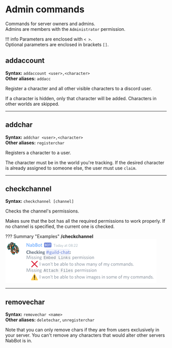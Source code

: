 # Admin commands
Commands for server owners and admins.  
Admins are members with the `Administrator` permission.

!!! info
    Parameters are enclosed with `< >`.   
    Optional parameters are enclosed in brackets `[]`.

## addaccount 
**Syntax:** `addaccount <user>,<character>`  
**Other aliases:** `addacc`

Register a character and all other visible characters to a discord user.

If a character is hidden, only that character will be added. Characters in other worlds are skipped.

----

## addchar
**Syntax:** `addchar <user>,<character>`  
**Other aliases:** `registerchar`

Registers a character to a user.

The character must be in the world you're tracking.
If the desired character is already assigned to someone else, the user must use `claim`.

----

## checkchannel
**Syntax:** `checkchannel [channel]`

Checks the channel's permissions.

Makes sure that the bot has all the required permissions to work properly.
If no channel is specified, the current one is checked.

??? Summary "Examples"
    **/checkchannel**  
    ![image](../assets/images/commands/checkchannel.png)

----

## removechar
**Syntax:** `removechar <name>`  
**Other aliases:** `deletechar`, `unregisterchar`

Note that you can only remove chars if they are from users exclusively in your server.
You can't remove any characters that would alter other servers NabBot is in.